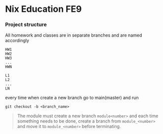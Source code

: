 # Nix Education FE9

### Project structure

All homework and classes are in separate branches and are named accordingly

```
HW1
HW2
HW3
...
HWN

L1
L2
...
LN
```

every time when create a new branch go to main(master) and run 

```
git checkout -b <branch_name>  
```

>The module must create a new branch `module<number>` and each time something
> needs to be done, create a branch from `module_<number>` and move it to 
> `module_<number>` before terminating.
